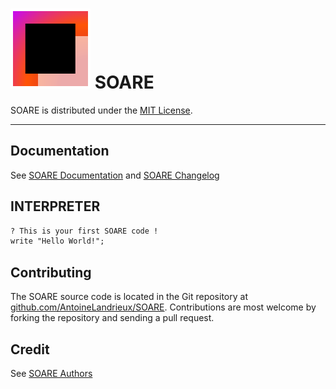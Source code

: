 
# ![LOGO](resources/icon/icon.svg) SOARE

SOARE is distributed under the [MIT License](LICENSE).

---

## Documentation

See [SOARE Documentation](doc/documentation.md) and [SOARE Changelog](CHANGELOG.md)

## INTERPRETER

```txt
? This is your first SOARE code !
write "Hello World!";
```

## Contributing

The SOARE source code is located in the Git repository at [github.com/AntoineLandrieux/SOARE](https://github.com/AntoineLandrieux/SOARE/).
Contributions are most welcome by forking the repository and sending a pull request.

## Credit

See [SOARE Authors](AUTHORS)
